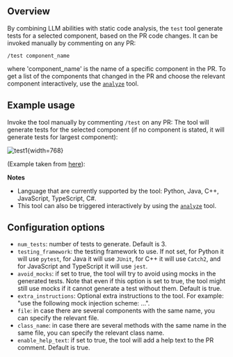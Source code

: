 ## Overview
By combining LLM abilities with static code analysis, the `test` tool  generate tests for a selected component, based on the PR code changes.
It can be invoked manually by commenting on any PR:
```
/test component_name
```
where 'component_name' is the name of a specific component in the PR.
To get a list of the components that changed in the PR and choose the relevant component interactively, use the [`analyze`](./analyze.md) tool.

## Example usage

Invoke the tool manually by commenting `/test` on any PR:
The tool will generate tests for the selected component (if no component is stated, it will generate tests for largest component):

![test1](https://codium.ai/images/pr_agent/test1.png){width=768}


(Example taken from [here](https://github.com/Codium-ai/pr-agent/pull/598#issuecomment-1913679429)):

**Notes**
- Language that are currently supported by the tool: Python, Java, C++, JavaScript, TypeScript, C#.
- This tool can also be triggered interactively by using the [`analyze`](./analyze.md) tool.


## Configuration options
- `num_tests`: number of tests to generate. Default is 3.
- `testing_framework`: the testing framework to use. If not set, for Python it will use `pytest`, for Java it will use `JUnit`, for C++ it will use `Catch2`, and for JavaScript and TypeScript it will use `jest`.
- `avoid_mocks`: if set to true, the tool will try to avoid using mocks in the generated tests. Note that even if this option is set to true, the tool might still use mocks if it cannot generate a test without them. Default is true.
- `extra_instructions`: Optional extra instructions to the tool. For example: "use the following mock injection scheme: ...".
- `file`: in case there are several components with the same name, you can specify the relevant file.
- `class_name`: in case there are several methods with the same name in the same file, you can specify the relevant class name.
- `enable_help_text`: if set to true, the tool will add a help text to the PR comment. Default is true.